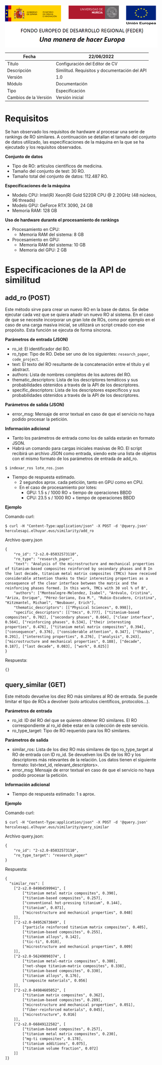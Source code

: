 ![](../../../Docs/media/CabeceraDocumentosMD.png)

| Fecha         | 22/06/2022                                                   |
| ------------- | ------------------------------------------------------------ |
|Título|Configuración del Editor de CV| 
|Descripción|Similitud. Requisitos y documentación del API|
|Versión|1.0|
|Módulo|Documentación|
|Tipo|Especificación|
|Cambios de la Versión|Versión inicial|

# Requisitos
Se han observado los requisitos de hardware al procesar una serie de rankings de RO similares. A continuación se detallan el tamaño del conjunto de datos utilizado, las especificaciones de la máquina en la que se ha ejecutado y los requisitos observados.

**Conjunto de datos**
- Tipo de RO: artículos científicos de medicina.
- Tamaño del conjunto de test: 30 RO.
- Tamaño total del conjunto de datos: 112.487 RO.

**Especificaciones de la máquina**
- Modelo CPU: Intel(R) Xeon(R) Gold 5220R CPU @ 2.20GHz (48 núcleos, 96 threads)
- Modelo GPU: GeForce RTX 3090, 24 GB
- Memoria RAM: 128 GB

**Uso de hardware durante el procesamiento de rankings**
- Procesamiento en CPU:
  - Memoria RAM del sistema: 8 GB
- Procesamiento en GPU:
  - Memoria RAM del sistema: 10 GB
  - Memoria del GPU: 2 GB


# Especificaciones de la API de similitud

## add_ro (POST)

Este método sirve para crear un nuevo RO en la base de datos. Se debe ejecutar cada vez que se quiera añadir un nuevo RO al sistema. En el caso de que se necesite incorporar un gran lote de ROs, como por ejemplo en el caso de una carga masiva inicial, se utilizará un script creado con ese propósito.
Esta función se ejecuta de forma síncrona. 

**Parámetros de entrada (JSON)**
- ro_id: El identificador del RO.
- ro_type: Tipo de RO. Debe ser uno de los siguientes: `research_paper`, `code_project`.
- text: El texto del RO resultante de la concatenación entre el título y el abstract.
- authors: Lista de nombres completos de los autores del RO.
- thematic_descriptors: Lista de los descriptores temáticos y sus probabilidades obtenidos a través de la API de los descriptores.
- specific_descriptors: Lista de los descriptores específicos y sus probabilidades obtenidos a través de la API de los descriptores.

**Parámetros de salida (JSON)**
- error_msg: Mensaje de error textual en caso de que el servicio no haya podido procesar la petición.

**Información adicional**
- Tanto los parámetros de entrada como los de salida estarán en formato JSON.
- Habrá un comando para cargas iniciales masivas de RO. El script recibirá un archivo JSON como entrada, siendo este una lista de objetos con el mismo formato de los parámetros de entrada de add_ro.
```
$ indexar_ros lote_ros.json
```
- Tiempo de respuesta estimado.
  - 2 segundos aprox. cada petición, tanto en GPU como en CPU.
  - En el caso de procesamiento por lotes:
    - GPU: 1.5 s / 1000 RO + tiempo de operaciones BBDD
    - CPU: 23.5 s / 1000 RO + tiempo de operaciones BBDD

**Ejemplo**

Comando curl:
```
$ curl -H "Content-Type:application/json" -X POST -d '@query.json' herculesapi.elhuyar.eus/similarity/add_ro
```

Archivo query.json
```
{
    "ro_id": "2-s2.0-85032573110",
    "ro_type": "research_paper",
    "text": "Analysis of the microstructure and mechanical properties of titanium-based composites reinforced by secondary phases and B In the last decade, titanium metal matrix composites (TMCs) have received considerable attention thanks to their interesting properties as a consequence of the clear interface between the matrix and the reinforcing phases formed. In this work, TMCs with 30 vol % of B",
    "authors": ["Montealegre-Melendez, Isabel", "Arévalo, Cristina", "Ariza, Enrique", "Pérez-Soriano, Eva M.", "Rubio-Escudero, Cristina", "Kitzmantel, Michael", "Neubauer, Erich"],
    "thematic_descriptors": [["Physical Sciences", 0.998]],
    "specific_descriptors": [["tmcs", 0.777], ["titanium-based composites", 0.702], ["secondary phases", 0.664], ["clear interface", 0.564], ["reinforcing phases", 0.534], ["their interesting properties", 0.476], ["titanium metal matrix composites", 0.394], ["consequence", 0.376], ["considerable attention", 0.347], ["thanks", 0.291], ["interesting properties", 0.276], ["analysis", 0.243], ["microstructure and mechanical properties", 0.188], ["decade", 0.187], ["last decade", 0.083], ["work", 0.025]]
}
```

Respuesta:
```
{}
```

## query_similar (GET)

Este método devuelve los diez RO más similares al RO de entrada. Se puede limitar el tipo de ROs a devolver (solo artículos científicos, protocolos…).

**Parámetros de entrada**
- ro_id: ID del RO del que se quieren obtener RO similares. El RO correspondiente al ro_id debe estar en la colección de este servicio. 
- ro_type_target: Tipo de RO requerido para los RO similares.

**Parámetros de salida**
- similar_ros: Lista de los diez RO más similares de tipo ro_type_target al RO de entrada con ID ro_id. Se devuelven los IDs de los RO y los descriptores más relevantes de la relación. Los datos tienen el siguiente formato: list<text_id, relevant_descriptors>.
- error_msg: Mensaje de error textual en caso de que el servicio no haya podido procesar la petición.

**Información adicional**
- Tiempo de respuesta estimado: 1 s aprox.

**Ejemplo**

Comando curl:
```
$ curl -H "Content-Type:application/json" -X POST -d '@query.json' herculesapi.elhuyar.eus/similarity/query_similar
```

Archivo query.json:
```
{
    "ro_id": "2-s2.0-85032573110",
    "ro_type_target": "research_paper"
}
```

Respuesta:
```
{
  "similar_ros": [
    ["2-s2.0-84984599941", [
        ["titanium metal matrix composites", 0.390],
        ["titanium-based composites", 0.257],
        ["conventional hot-pressing titanium", 0.144],
        ["titanium", 0.071],
        ["microstructure and mechanical properties", 0.048]
    ]],
    ["2-s2.0-84952673849", [
        ["particle reinforced titanium matrix composites", 0.405],
        ["titanium-based composites", 0.255],
        ["titanium alloys", 0.142],
        ["tic-ti", 0.010],
        ["microstructure and mechanical properties", 0.009]
    ]],
    ["2-s2.0-56249090374", [
        ["titanium metal-matrix composites", 0.380],
        ["net-shape titanium-matrix composites", 0.338],
        ["titanium-based composites", 0.330],
        ["titanium alloys", 0.176],
        ["composite materials", 0.056]
    ]],
    ["2-s2.0-84984605052", [
        ["titanium matrix composites", 0.362],
        ["titanium-based composites", 0.289],
        ["microstructure and mechanical properties", 0.051],
        ["fiber-reinforced materials", 0.045],
        ["microstructure", 0.016]
    ]],
    ["2-s2.0-66849122582", [
        ["titanium-based composites", 0.257],
        ["titanium metal matrix composites", 0.230],
        ["mg-ti composites", 0.178],
        ["titanium additions", 0.075],
        ["titanium volume fraction", 0.072]
    ]]
]}
```
